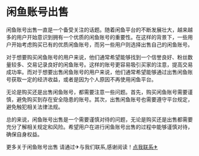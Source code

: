 # 闲鱼账号出售

闲鱼账号出售一直是一个备受关注的话题。随着闲鱼平台的不断发展壮大，越来越多的用户开始意识到拥有一个优质的闲鱼账号的重要性。在这样的背景下，一些用户开始考虑购买已有的优质闲鱼账号，而另一些用户则选择出售自己的闲鱼账号。

对于想要购买闲鱼账号的用户来说，他们通常希望能够找到一个信誉良好、粉丝数量较多、交易记录良好的闲鱼账号。这样的账号更容易吸引买家的注意，提高交易成功率。而对于想要出售闲鱼账号的用户来说，他们通常希望能够通过出售闲鱼账号获取一定的经济收益，或者是因为个人原因不再使用闲鱼平台。

无论是购买还是出售闲鱼账号，都需要注意一些问题。首先，购买闲鱼账号需要谨慎，避免购买到存在安全隐患的账号。其次，出售闲鱼账号也需要遵守平台规定，避免触犯相关法律法规。

总的来说，闲鱼账号出售是一个需要谨慎对待的问题，无论是购买还是出售都需要充分了解相关规定和风险。希望用户在进行闲鱼账号出售的过程中能够谨慎对待，确保自身权益。

更多关于闲鱼账号出售 请通过✈与我们联系,感谢阅读！[点我联系✈](https://s.G208.com)
